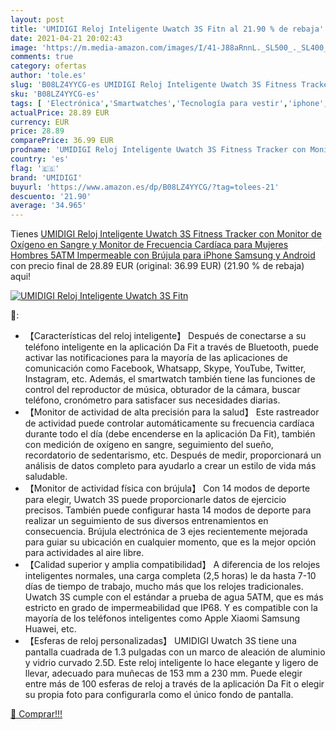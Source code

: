 ```yaml
---
layout: post
title: 'UMIDIGI Reloj Inteligente Uwatch 3S Fitn al 21.90 % de rebaja'
date: 2021-04-21 20:02:43
image: 'https://m.media-amazon.com/images/I/41-J88aRnnL._SL500_._SL400_.jpg'
comments: true
category: ofertas
author: 'tole.es'
slug: 'B08LZ4YYCG-es UMIDIGI Reloj Inteligente Uwatch 3S Fitness Tracker con...'
sku: 'B08LZ4YYCG-es'
tags: [ 'Electrónica','Smartwatches','Tecnología para vestir','iphone','umidigi', ]
actualPrice: 28.89 EUR
currency: EUR
price: 28.89
comparePrice: 36.99 EUR
prodname: 'UMIDIGI Reloj Inteligente Uwatch 3S Fitness Tracker con Monitor de Oxígeno en Sangre y Monitor de Frecuencia Cardíaca para Mujeres Hombres 5ATM Impermeable con Brújula para iPhone Samsung y Android'
country: 'es'
flag: '🇪🇸'
brand: 'UMIDIGI'
buyurl: 'https://www.amazon.es/dp/B08LZ4YYCG/?tag=tolees-21'
descuento: '21.90'
average: '34.965'
---
```


Tienes [UMIDIGI Reloj Inteligente Uwatch 3S Fitness Tracker con Monitor de Oxígeno en Sangre y Monitor de Frecuencia Cardíaca para Mujeres Hombres 5ATM Impermeable con Brújula para iPhone Samsung y Android](https://www.amazon.es/dp/B08LZ4YYCG/?tag=tolees-21) con precio final de  28.89 EUR (original: 36.99 EUR) (21.90 %  de rebaja) aqui!

[![UMIDIGI Reloj Inteligente Uwatch 3S Fitn](https://m.media-amazon.com/images/I/41-J88aRnnL._SL500_._SL400_.jpg)](https://www.amazon.es/dp/B08LZ4YYCG/?tag=tolees-21)

🔎:

- 【Características del reloj inteligente】 Después de conectarse a su teléfono inteligente en la aplicación Da Fit a través de Bluetooth, puede activar las notificaciones para la mayoría de las aplicaciones de comunicación como Facebook, Whatsapp, Skype, YouTube, Twitter, Instagram, etc. Además, el smartwatch también tiene las funciones de control del reproductor de música, obturador de la cámara, buscar teléfono, cronómetro para satisfacer sus necesidades diarias.
- 【Monitor de actividad de alta precisión para la salud】 Este rastreador de actividad puede controlar automáticamente su frecuencia cardíaca durante todo el día (debe encenderse en la aplicación Da Fit), también con medición de oxígeno en sangre, seguimiento del sueño, recordatorio de sedentarismo, etc. Después de medir, proporcionará un análisis de datos completo para ayudarlo a crear un estilo de vida más saludable.
- 【Monitor de actividad física con brújula】 Con 14 modos de deporte para elegir, Uwatch 3S puede proporcionarle datos de ejercicio precisos. También puede configurar hasta 14 modos de deporte para realizar un seguimiento de sus diversos entrenamientos en consecuencia. Brújula electrónica de 3 ejes recientemente mejorada para guiar su ubicación en cualquier momento, que es la mejor opción para actividades al aire libre.
- 【Calidad superior y amplia compatibilidad】 A diferencia de los relojes inteligentes normales, una carga completa (2,5 horas) le da hasta 7-10 días de tiempo de trabajo, mucho más que los relojes tradicionales. Uwatch 3S cumple con el estándar a prueba de agua 5ATM, que es más estricto en grado de impermeabilidad que IP68. Y es compatible con la mayoría de los teléfonos inteligentes como Apple Xiaomi Samsung Huawei, etc.
- 【Esferas de reloj personalizadas】 UMIDIGI Uwatch 3S tiene una pantalla cuadrada de 1.3 pulgadas con un marco de aleación de aluminio y vidrio curvado 2.5D. Este reloj inteligente lo hace elegante y ligero de llevar, adecuado para muñecas de 153 mm a 230 mm. Puede elegir entre más de 100 esferas de reloj a través de la aplicación Da Fit o elegir su propia foto para configurarla como el único fondo de pantalla.

[🛒 Comprar!!!](https://www.amazon.es/dp/B08LZ4YYCG/?tag=tolees-21)
